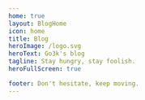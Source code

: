 ```yaml
---
home: true
layout: BlogHome
icon: home
title: Blog
heroImage: /logo.svg
heroText: Go3k's blog
tagline: Stay hungry, stay foolish.
heroFullScreen: true

footer: Don't hesitate, keep moving.
---
```

